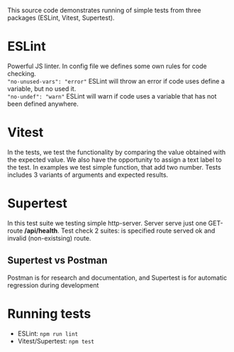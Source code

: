 This source code demonstrates running of simple tests from three packages (ESLint, Vitest, Supertest).

# ESLint
Powerful JS linter. In config file we defines some own rules for code checking.  
`"no-unused-vars": "error"` ESLint will throw an error if code uses define a variable, but no used it.  
`"no-undef": "warn"` ESLint will warn if code uses a variable that has not been defined anywhere.

# Vitest
In the tests, we test the functionality by comparing the value obtained with the expected value.
We also have the opportunity to assign a text label to the test.
In examples we test simple function, that add two number.
Tests includes 3 variants of arguments and expected results.

# Supertest
In this test suite we testing simple http-server.
Server serve just one GET-route **/api/health**.
Test check 2 suites: is specified route served ok and invalid (non-existsing) route.
## Supertest vs Postman
Postman is for research and documentation, and Supertest is for automatic regression during development

# Running tests
* ESLint: `npm run lint`
* Vitest/Supertest: `npm test`

